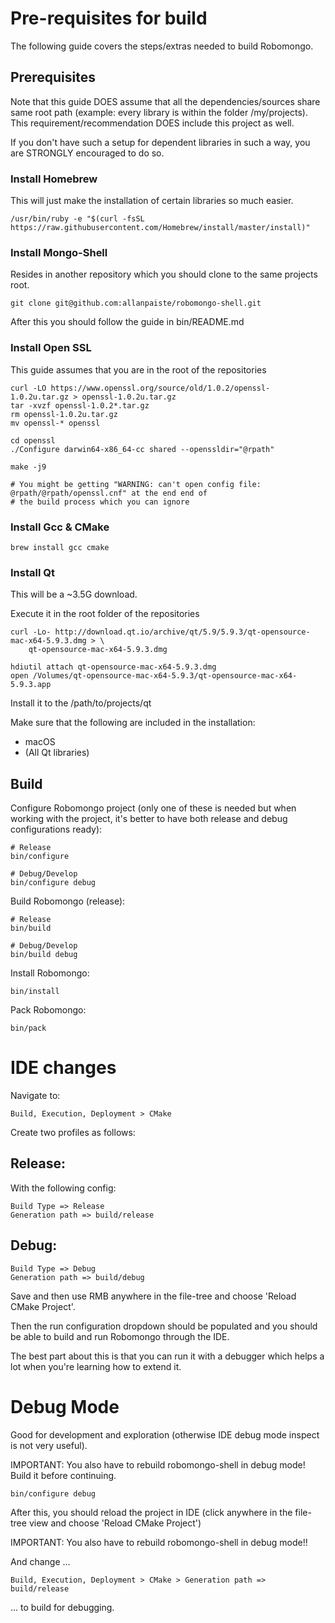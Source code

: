 # Pre-requisites for build

The following guide covers the steps/extras needed to build Robomongo.

## Prerequisites

Note that this guide DOES assume that all the dependencies/sources share same root path (example: every library is within
the folder /my/projects). This requirement/recommendation DOES include this project as well. 

If you don't have such a setup for dependent libraries in such a way, you are STRONGLY encouraged to do so. 

### Install Homebrew

This will just make the installation of certain libraries so much easier.

```shell
/usr/bin/ruby -e "$(curl -fsSL https://raw.githubusercontent.com/Homebrew/install/master/install)"
``` 

### Install Mongo-Shell

Resides in another repository which you should clone to the same projects root.

```shell
git clone git@github.com:allanpaiste/robomongo-shell.git
```

After this you should follow the guide in bin/README.md

### Install Open SSL

This guide assumes that you are in the root of the repositories 

```shell
curl -LO https://www.openssl.org/source/old/1.0.2/openssl-1.0.2u.tar.gz > openssl-1.0.2u.tar.gz
tar -xvzf openssl-1.0.2*.tar.gz
rm openssl-1.0.2u.tar.gz
mv openssl-* openssl

cd openssl
./Configure darwin64-x86_64-cc shared --openssldir="@rpath"

make -j9

# You might be getting "WARNING: can't open config file: @rpath/@rpath/openssl.cnf" at the end end of 
# the build process which you can ignore 
```

### Install Gcc & CMake 

```shell
brew install gcc cmake
```

### Install Qt

This will be a ~3.5G download.

Execute it in the root folder of the repositories

```shell
curl -Lo- http://download.qt.io/archive/qt/5.9/5.9.3/qt-opensource-mac-x64-5.9.3.dmg > \
    qt-opensource-mac-x64-5.9.3.dmg

hdiutil attach qt-opensource-mac-x64-5.9.3.dmg
open /Volumes/qt-opensource-mac-x64-5.9.3/qt-opensource-mac-x64-5.9.3.app

```

Install it to the /path/to/projects/qt

Make sure that the following are included in the installation:
* macOS
* (All Qt libraries)

## Build

Configure Robomongo project (only one of these is needed but when working with the project, it's better to have 
both release and debug configurations ready):

```shell
# Release
bin/configure

# Debug/Develop
bin/configure debug
```

Build Robomongo (release):

```shell
# Release
bin/build

# Debug/Develop
bin/build debug
```

Install Robomongo:

```shell
bin/install
```
    
Pack Robomongo:

```shell
bin/pack
```

# IDE changes

Navigate to:

    Build, Execution, Deployment > CMake
    
Create two profiles as follows:

## Release:
   
With the following config: 
    
    Build Type => Release
    Generation path => build/release
    
## Debug:

    Build Type => Debug
    Generation path => build/debug

Save and then use RMB anywhere in the file-tree and choose 'Reload CMake Project'.

Then the run configuration dropdown should be populated and you should be able to build and run Robomongo through 
the IDE. 

The best part about this is that you can run it with a debugger which helps a lot when you're learning how 
to extend it. 

# Debug Mode 

Good for development and exploration (otherwise IDE debug mode inspect is not very useful).

IMPORTANT: You also have to rebuild robomongo-shell in debug mode! Build it before continuing.

```shell
bin/configure debug
```

After this, you should reload the project in IDE (click anywhere in the file-tree view and choose 'Reload CMake Project')

IMPORTANT: You also have to rebuild robomongo-shell in debug mode!!

And change ...

    Build, Execution, Deployment > CMake > Generation path => build/release
    
... to build for debugging.

